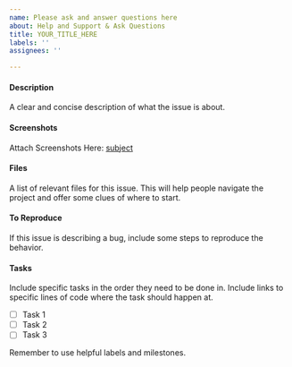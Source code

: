 ```yaml
---
name: Please ask and answer questions here
about: Help and Support & Ask Questions
title: YOUR_TITLE_HERE
labels: ''
assignees: ''

---
```


#### Description
A clear and concise description of what the issue is about.

#### Screenshots
Attach Screenshots Here: [subject](url)

#### Files
A list of relevant files for this issue. This will help people navigate the project and offer some clues of where to start.

#### To Reproduce
If this issue is describing a bug, include some steps to reproduce the behavior.

#### Tasks
Include specific tasks in the order they need to be done in. Include links to specific lines of code where the task should happen at.
- [ ] Task 1
- [ ] Task 2
- [ ] Task 3

Remember to use helpful labels and milestones.
